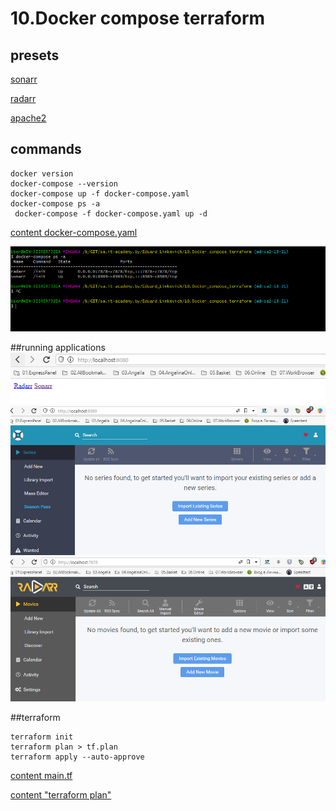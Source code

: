 # 10.Docker compose terraform

## presets
[sonarr](https://hub.docker.com/r/linuxserver/sonarr)

[radarr](https://hub.docker.com/r/linuxserver/radarr)

[apache2](https://hub.docker.com/r/ubuntu/apache2)

## commands
```shel
docker version
docker-compose --version
docker-compose up -f docker-compose.yaml
docker-compose ps -a
 docker-compose -f docker-compose.yaml up -d
```
[content docker-compose.yaml](docker-compose.yaml)

![docker-compose ps -a](screen000.bmp)


##running applications
![ws](screen001.bmp)
![sonarr](screen002.bmp)
![radarr](screen003.bmp)


##terraform
```shel
terraform init
terraform plan > tf.plan
terraform apply --auto-approve
```

[content main.tf](main.tf)

[content "terraform plan"](tf.plan)

